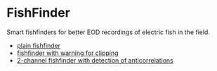 # FishFinder

Smart fishfinders for better EOD recordings of electric fish in the field.

- [plain fishfinder](fishfinder-plain/)
- [fishfinder with warning for clipping](fishfinder-clipwarn/)
- [2-channel fishfinder with detection of anticorrelations](fishfinder-correlation/)
